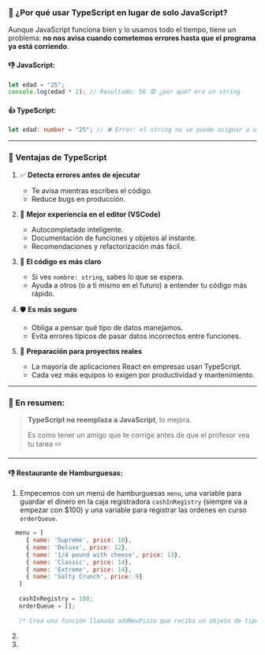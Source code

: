 ### 🧠 ¿Por qué usar **TypeScript** en lugar de solo **JavaScript**?

Aunque JavaScript funciona bien y lo usamos todo el tiempo, tiene un problema: **no nos avisa cuando cometemos errores hasta que el programa ya está corriendo**.

#### 👎 JavaScript:
```js
let edad = "25";
console.log(edad * 2); // Resultado: 50 😨 ¿por qué? era un string
```

#### 👍 TypeScript:
```ts
let edad: number = "25"; // ❌ Error: el string no se puede asignar a un number
```

---

### 🚀 Ventajas de TypeScript

1. ✅ **Detecta errores antes de ejecutar**
   - Te avisa mientras escribes el código.
   - Reduce bugs en producción.

2. 🧩 **Mejor experiencia en el editor (VSCode)**
   - Autocompletado inteligente.
   - Documentación de funciones y objetos al instante.
   - Recomendaciones y refactorización más fácil.

3. 🧼 **El código es más claro**
   - Si ves `nombre: string`, sabes lo que se espera.
   - Ayuda a otros (o a ti mismo en el futuro) a entender tu código más rápido.

4. 🛡️ **Es más seguro**
   - Obliga a pensar qué tipo de datos manejamos.
   - Evita errores típicos de pasar datos incorrectos entre funciones.

5. 🧠 **Preparación para proyectos reales**
   - La mayoría de aplicaciones React en empresas usan TypeScript.
   - Cada vez más equipos lo exigen por productividad y mantenimiento.

---

### 🎯 En resumen:
> **TypeScript no reemplaza a JavaScript**, lo mejora.
>  
> Es como tener un amigo que te corrige antes de que el profesor vea tu tarea ✏️



---
#### 👎 Restaurante de Hamburguesas:
 1. Empecemos con un menú de hamburguesas `menu`, una variable para guardar el dinero en la caja registradora `cashInRegistry` (siempre va a empezar con $100) y una variable para registrar las ordenes en curso `orderQueue`.
   ```js
     menu = [
        { name: 'Supreme', price: 10},
        { name: 'Deluxe', price: 12},
        { name: '1/4 pound with cheese', price: 13},
        { name: 'Classic', price: 14},
        { name: 'Extreme', price: 14},
        { name: 'Salty Crunch', price: 9}
      ]
      
      cashInRegistry = 100;
      orderQueue = [];
      
      /* Crea una función llamada addNewPizza que reciba un objeto de tipo hamburguesa y la añada al menú */
   ```
 2. 
 3. 

